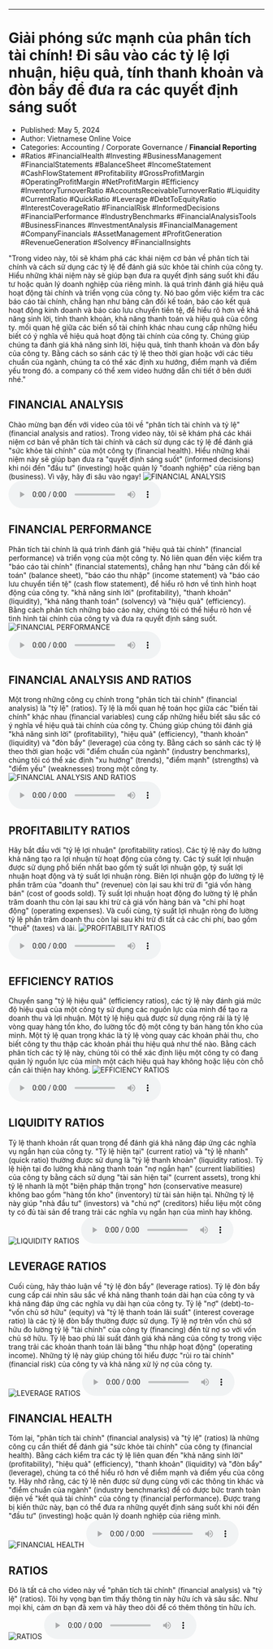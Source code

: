 
---

# Giải phóng sức mạnh của phân tích tài chính! Đi sâu vào các tỷ lệ lợi nhuận, hiệu quả, tính thanh khoản và đòn bẩy để đưa ra các quyết định sáng suốt

- Published: May 5, 2024
- Author: Vietnamese Online Voice
- Categories: Accounting / Corporate Governance / **Financial Reporting**
- #Ratios #FinancialHealth #Investing #BusinessManagement #FinancialStatements #BalanceSheet #IncomeStatement #CashFlowStatement #Profitability #GrossProfitMargin #OperatingProfitMargin #NetProfitMargin #Efficiency #InventoryTurnoverRatio #AccountsReceivableTurnoverRatio #Liquidity #CurrentRatio #QuickRatio #Leverage #DebtToEquityRatio #InterestCoverageRatio #FinancialRisk #InformedDecisions #FinancialPerformance #IndustryBenchmarks #FinancialAnalysisTools #BusinessFinances #InvestmentAnalysis #FinancialManagement #CompanyFinancials #AssetManagement #ProfitGeneration #RevenueGeneration #Solvency #FinancialInsights

"Trong video này, tôi sẽ khám phá các khái niệm cơ bản về phân tích tài chính và cách sử dụng các tỷ lệ để đánh giá sức khỏe tài chính của công ty. Hiểu những khái niệm này sẽ giúp bạn đưa ra quyết định sáng suốt khi đầu tư hoặc quản lý doanh nghiệp của riêng mình. là quá trình đánh giá hiệu quả hoạt động tài chính và triển vọng của công ty. Nó bao gồm việc kiểm tra các báo cáo tài chính, chẳng hạn như bảng cân đối kế toán, báo cáo kết quả hoạt động kinh doanh và báo cáo lưu chuyển tiền tệ, để hiểu rõ hơn về khả năng sinh lời, tính thanh khoản, khả năng thanh toán và hiệu quả của công ty. mối quan hệ giữa các biến số tài chính khác nhau cung cấp những hiểu biết có ý nghĩa về hiệu quả hoạt động tài chính của công ty. Chúng giúp chúng ta đánh giá khả năng sinh lời, hiệu quả, tính thanh khoản và đòn bẩy của công ty. Bằng cách so sánh các tỷ lệ theo thời gian hoặc với các tiêu chuẩn của ngành, chúng ta có thể xác định xu hướng, điểm mạnh và điểm yếu trong đó. a company có thể xem video hướng dẫn chi tiết ở bên dưới nhé."


## FINANCIAL ANALYSIS

Chào mừng bạn đến với video của tôi về "phân tích tài chính và tỷ lệ" (financial analysis and ratios). Trong video này, tôi sẽ khám phá các khái niệm cơ bản về phân tích tài chính và cách sử dụng các tỷ lệ để đánh giá "sức khỏe tài chính" của một công ty (financial health). Hiểu những khái niệm này sẽ giúp bạn đưa ra "quyết định sáng suốt" (informed decisions) khi nói đến "đầu tư" (investing) hoặc quản lý "doanh nghiệp" của riêng bạn (business). Vì vậy, hãy đi sâu vào ngay!
![FINANCIAL ANALYSIS](https://http-archiver-apis-production-80.schnworks.com/storage/images/transitions/2024-05-04/transition--21587016546-Montserrat-ExtraBold-303F9F.jpg)
<audio controls>
    <source src="https://http-archiver-apis-production-80.schnworks.com/storage/storage/audio/file-16817681833.mp3" type="audio/mpeg">
</audio>



## FINANCIAL PERFORMANCE

Phân tích tài chính là quá trình đánh giá "hiệu quả tài chính" (financial performance) và triển vọng của một công ty. Nó liên quan đến việc kiểm tra "báo cáo tài chính" (financial statements), chẳng hạn như "bảng cân đối kế toán" (balance sheet), "báo cáo thu nhập" (income statement) và "báo cáo lưu chuyển tiền tệ" (cash flow statement), để hiểu rõ hơn về tình hình hoạt động của công ty. "khả năng sinh lời" (profitability), "thanh khoản" (liquidity), "khả năng thanh toán" (solvency) và "hiệu quả" (efficiency). Bằng cách phân tích những báo cáo này, chúng tôi có thể hiểu rõ hơn về tình hình tài chính của công ty và đưa ra quyết định sáng suốt.
![FINANCIAL PERFORMANCE](https://http-archiver-apis-production-80.schnworks.com/storage/images/transitions/2024-05-04/transition--12808988121-Montserrat-Thin-004895.jpg)
<audio controls>
    <source src="https://http-archiver-apis-production-80.schnworks.com/storage/storage/audio/file-4010296639.mp3" type="audio/mpeg">
</audio>



## FINANCIAL ANALYSIS AND RATIOS

Một trong những công cụ chính trong "phân tích tài chính" (financial analysis) là "tỷ lệ" (ratios). Tỷ lệ là mối quan hệ toán học giữa các "biến tài chính" khác nhau (financial variables) cung cấp những hiểu biết sâu sắc có ý nghĩa về hiệu quả tài chính của công ty. Chúng giúp chúng tôi đánh giá "khả năng sinh lời" (profitability), "hiệu quả" (efficiency), "thanh khoản" (liquidity) và "đòn bẩy" (leverage) của công ty. Bằng cách so sánh các tỷ lệ theo thời gian hoặc với "điểm chuẩn của ngành" (industry benchmarks), chúng tôi có thể xác định "xu hướng" (trends), "điểm mạnh" (strengths) và "điểm yếu" (weaknesses) trong một công ty.
![FINANCIAL ANALYSIS AND RATIOS](https://http-archiver-apis-production-80.schnworks.com/storage/images/transitions/2024-05-04/transition--28144431826-Montserrat-ExtraBold-4A148C.jpg)
<audio controls>
    <source src="https://http-archiver-apis-production-80.schnworks.com/storage/storage/audio/file-26329158254.mp3" type="audio/mpeg">
</audio>



## PROFITABILITY RATIOS

Hãy bắt đầu với "tỷ lệ lợi nhuận" (profitability ratios). Các tỷ lệ này đo lường khả năng tạo ra lợi nhuận từ hoạt động của công ty. Các tỷ suất lợi nhuận được sử dụng phổ biến nhất bao gồm tỷ suất lợi nhuận gộp, tỷ suất lợi nhuận hoạt động và tỷ suất lợi nhuận ròng. Biên lợi nhuận gộp đo lường tỷ lệ phần trăm của "doanh thu" (revenue) còn lại sau khi trừ đi "giá vốn hàng bán" (cost of goods sold). Tỷ suất lợi nhuận hoạt động đo lường tỷ lệ phần trăm doanh thu còn lại sau khi trừ cả giá vốn hàng bán và "chi phí hoạt động" (operating expenses). Và cuối cùng, tỷ suất lợi nhuận ròng đo lường tỷ lệ phần trăm doanh thu còn lại sau khi trừ đi tất cả các chi phí, bao gồm "thuế" (taxes) và lãi.
![PROFITABILITY RATIOS](https://http-archiver-apis-production-80.schnworks.com/storage/images/transitions/2024-05-04/transition--52447563066-Montserrat-Thin-512DA8.jpg)
<audio controls>
    <source src="https://http-archiver-apis-production-80.schnworks.com/storage/storage/audio/file-76710255695.mp3" type="audio/mpeg">
</audio>



## EFFICIENCY RATIOS

Chuyển sang "tỷ lệ hiệu quả" (efficiency ratios), các tỷ lệ này đánh giá mức độ hiệu quả của một công ty sử dụng các nguồn lực của mình để tạo ra doanh thu và lợi nhuận. Một tỷ lệ hiệu quả được sử dụng rộng rãi là tỷ lệ vòng quay hàng tồn kho, đo lường tốc độ một công ty bán hàng tồn kho của mình. Một tỷ lệ quan trọng khác là tỷ lệ vòng quay các khoản phải thu, cho biết công ty thu thập các khoản phải thu hiệu quả như thế nào. Bằng cách phân tích các tỷ lệ này, chúng tôi có thể xác định liệu một công ty có đang quản lý nguồn lực của mình một cách hiệu quả hay không hoặc liệu còn chỗ cần cải thiện hay không.
![EFFICIENCY RATIOS](https://http-archiver-apis-production-80.schnworks.com/storage/images/transitions/2024-05-04/transition--8796755663-Montserrat-Thin-004895.jpg)
<audio controls>
    <source src="https://http-archiver-apis-production-80.schnworks.com/storage/storage/audio/file-2239888278.mp3" type="audio/mpeg">
</audio>



## LIQUIDITY RATIOS

Tỷ lệ thanh khoản rất quan trọng để đánh giá khả năng đáp ứng các nghĩa vụ ngắn hạn của công ty. "Tỷ lệ hiện tại" (current ratio) và "tỷ lệ nhanh" (quick ratio) thường được sử dụng là "tỷ lệ thanh khoản" (liquidity ratios). Tỷ lệ hiện tại đo lường khả năng thanh toán "nợ ngắn hạn" (current liabilities) của công ty bằng cách sử dụng "tài sản hiện tại" (current assets), trong khi tỷ lệ nhanh là một "biện pháp thận trọng" hơn (conservative measure) không bao gồm "hàng tồn kho" (inventory) từ tài sản hiện tại. Những tỷ lệ này giúp "nhà đầu tư" (investors) và "chủ nợ" (creditors) hiểu liệu một công ty có đủ tài sản để trang trải các nghĩa vụ ngắn hạn của mình hay không.
![LIQUIDITY RATIOS](https://http-archiver-apis-production-80.schnworks.com/storage/images/transitions/2024-05-04/transition-66765625213-Montserrat-SemiBold-004895.jpg)
<audio controls>
    <source src="https://http-archiver-apis-production-80.schnworks.com/storage/storage/audio/file-3345825869.mp3" type="audio/mpeg">
</audio>



## LEVERAGE RATIOS

Cuối cùng, hãy thảo luận về "tỷ lệ đòn bẩy" (leverage ratios). Tỷ lệ đòn bẩy cung cấp cái nhìn sâu sắc về khả năng thanh toán dài hạn của công ty và khả năng đáp ứng các nghĩa vụ dài hạn của công ty. Tỷ lệ "nợ" (debt)-to-"vốn chủ sở hữu" (equity) và "tỷ lệ thanh toán lãi suất" (interest coverage ratio) là các tỷ lệ đòn bẩy thường được sử dụng. Tỷ lệ nợ trên vốn chủ sở hữu đo lường tỷ lệ "tài chính" của công ty (financing) đến từ nợ so với vốn chủ sở hữu. Tỷ lệ bao phủ lãi suất đánh giá khả năng của công ty trong việc trang trải các khoản thanh toán lãi bằng "thu nhập hoạt động" (operating income). Những tỷ lệ này giúp chúng tôi hiểu được "rủi ro tài chính" (financial risk) của công ty và khả năng xử lý nợ của công ty.
![LEVERAGE RATIOS](https://http-archiver-apis-production-80.schnworks.com/storage/images/transitions/2024-05-04/transition-29201312013-Montserrat-Thin-512DA8.jpg)
<audio controls>
    <source src="https://http-archiver-apis-production-80.schnworks.com/storage/storage/audio/file-1071825432.mp3" type="audio/mpeg">
</audio>



## FINANCIAL HEALTH

Tóm lại, "phân tích tài chính" (financial analysis) và "tỷ lệ" (ratios) là những công cụ cần thiết để đánh giá "sức khỏe tài chính" của công ty (financial health). Bằng cách kiểm tra các tỷ lệ liên quan đến "khả năng sinh lời" (profitability), "hiệu quả" (efficiency), "thanh khoản" (liquidity) và "đòn bẩy" (leverage), chúng ta có thể hiểu rõ hơn về điểm mạnh và điểm yếu của công ty. Hãy nhớ rằng, các tỷ lệ nên được sử dụng cùng với các thông tin khác và "điểm chuẩn của ngành" (industry benchmarks) để có được bức tranh toàn diện về "kết quả tài chính" của công ty (financial performance). Được trang bị kiến ​​thức này, bạn có thể đưa ra những quyết định sáng suốt khi nói đến "đầu tư" (investing) hoặc quản lý doanh nghiệp của riêng mình.
![FINANCIAL HEALTH](https://http-archiver-apis-production-80.schnworks.com/storage/images/transitions/2024-05-04/transition--4468020837-Montserrat-Bold-1A237E.jpg)
<audio controls>
    <source src="https://http-archiver-apis-production-80.schnworks.com/storage/storage/audio/file-6795292891.mp3" type="audio/mpeg">
</audio>



## RATIOS

Đó là tất cả cho video này về "phân tích tài chính" (financial analysis) và "tỷ lệ" (ratios). Tôi hy vọng bạn tìm thấy thông tin này hữu ích và sâu sắc. Như mọi khi, cảm ơn bạn đã xem và hãy theo dõi để có thêm thông tin hữu ích.
![RATIOS](https://http-archiver-apis-production-80.schnworks.com/storage/images/transitions/2024-05-04/transition-19492578024-Montserrat-Thin-283593.jpg)
<audio controls>
    <source src="https://http-archiver-apis-production-80.schnworks.com/storage/storage/audio/file-2857772654.mp3" type="audio/mpeg">
</audio>

